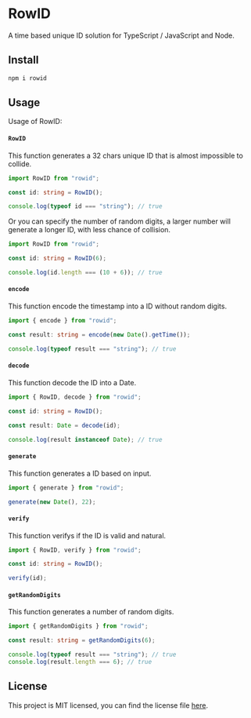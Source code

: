 # RowID

A time based unique ID solution for TypeScript / JavaScript and Node.

## Install

```bash
npm i rowid
```

## Usage

Usage of RowID:

#### `RowID`

This function generates a 32 chars unique ID that is almost impossible to collide.

```typescript
import RowID from "rowid";

const id: string = RowID();

console.log(typeof id === "string"); // true
```

Or you can specify the number of random digits, a larger number will generate a longer ID, with less chance of collision.

```typescript
import RowID from "rowid";

const id: string = RowID(6);

console.log(id.length === (10 + 6)); // true
```

#### `encode`

This function encode the timestamp into a ID without random digits.

```typescript
import { encode } from "rowid";

const result: string = encode(new Date().getTime());

console.log(typeof result === "string"); // true
```

#### `decode`

This function decode the ID into a Date.

```typescript
import { RowID, decode } from "rowid";

const id: string = RowID();

const result: Date = decode(id);

console.log(result instanceof Date); // true
```

#### `generate`

This function generates a ID based on input.

```typescript
import { generate } from "rowid";

generate(new Date(), 22);
```

#### `verify`

This function verifys if the ID is valid and natural.

```typescript
import { RowID, verify } from "rowid";

const id: string = RowID();

verify(id);
```

#### `getRandomDigits`

This function generates a number of random digits.

```typescript
import { getRandomDigits } from "rowid";

const result: string = getRandomDigits(6);

console.log(typeof result === "string"); // true
console.log(result.length === 6); // true
```

## License

This project is MIT licensed, you can find the license file [here](./LICENSE).
